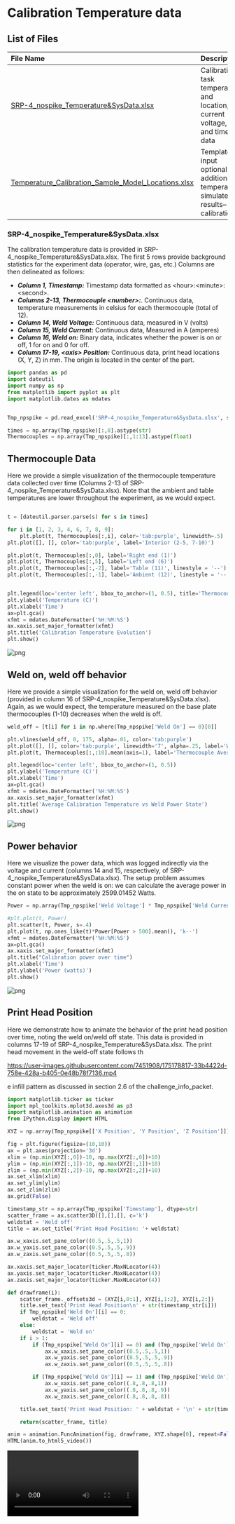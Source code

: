 # Calibration Temperature data
## List of Files
|File Name| Description|
|:---|:---|
|[SRP-4_nospike_Temperature&SysData.xlsx](https://github.com/SRP-AM/SRP_AM_Prediction_Challenge/blob/main/Temperature/CalTask/SRP-4_nospike_Temperature%26SysData.xlsx)|Calibration task temperature and location, current voltage, and time data
[Temperature_Calibration_Sample_Model_Locations.xlsx](https://github.com/SRP-AM/SRP_AM_Prediction_Challenge/blob/main/Temperature/CalTask/Temperature_Calibration_Sample_Model_Locations.xlsx)|Template to input optional additional temperature simulated results–calibration.|

### SRP-4_nospike_Temperature&SysData.xlsx
The calibration temperature data is provided in SRP-4_nospike_Temperature&SysData.xlsx.
The first 5 rows provide background statistics for the experiment data (operator, wire, gas, etc.)
Columns are then delineated as follows:

- ***Column 1, Timestamp:*** Timestamp data formatted as \<hour\>:\<minute\>:\<second\>.
- ***Columns 2-13, Thermocouple \<number\>:***. Continuous data, temperature measurements in celsius for each thermocouple (total of 12).
- ***Column 14, Weld Voltage:*** Continuous data, measured in V (volts)
- ***Column 15, Weld Current:*** Continuous data, Measured in A (amperes)
- ***Column 16, Weld on:*** Binary data, indicates whether the power is on or off, 1 for on and 0 for off.
- ***Column 17-19, \<axis\> Position:*** Continuous data, print head locations (X, Y, Z) in mm. The origin is located in the center of the part.





```python
import pandas as pd
import dateutil
import numpy as np
from matplotlib import pyplot as plt
import matplotlib.dates as mdates


Tmp_npspike = pd.read_excel('SRP-4_nospike_Temperature&SysData.xlsx', skiprows=5)

times = np.array(Tmp_npspike)[:,0].astype(str)
Thermocouples = np.array(Tmp_npspike)[:,1:13].astype(float)
```

## Thermocouple Data

Here we provide a simple visualization of the thermocouple temperature data collected over time (Columns 2-13 of SRP-4_nospike_Temperature&SysData.xlsx). Note that the ambient and table temperatures are lower throughout the experiment, as we would expect.


```python

t = [dateutil.parser.parse(s) for s in times]

for i in [1, 2, 3, 4, 6, 7, 8, 9]:
    plt.plot(t, Thermocouples[:,i], color='tab:purple', linewidth=.5)
plt.plot([], [], color='tab:purple', label='Interior (2-5, 7-10)')

plt.plot(t, Thermocouples[:,0], label='Right end (1)')
plt.plot(t, Thermocouples[:,5], label='Left end (6)')
plt.plot(t, Thermocouples[:,-2], label='Table (11)', linestyle = '--')
plt.plot(t, Thermocouples[:,-1], label='Ambient (12)', linestyle = '--')


plt.legend(loc='center left', bbox_to_anchor=(1, 0.5), title='Thermocouple #')
plt.ylabel('Temperature (C)')
plt.xlabel('Time')
ax=plt.gca()
xfmt = mdates.DateFormatter('%H:%M:%S')
ax.xaxis.set_major_formatter(xfmt)
plt.title('Calibration Temperature Evolution')
plt.show()
```



![png](README/output_4_0.png)



## Weld on, weld off behavior

Here we provide a simple visualization for the weld on, weld off behavior (provided in column 16 of SRP-4_nospike_Temperature&SysData.xlsx).
Again, as we would expect, the temperature measured on the base plate thermocouples (1-10) decreases when the weld is off.


```python
weld_off = [t[i] for i in np.where(Tmp_npspike['Weld On'] == 0)[0]]

plt.vlines(weld_off, 0, 175, alpha=.01, color='tab:purple')
plt.plot([], [], color='tab:purple', linewidth='7', alpha=.25, label='Weld off')
plt.plot(t, Thermocouples[:,:10].mean(axis=1), label='Thermocouple Average (1-10)')

plt.legend(loc='center left', bbox_to_anchor=(1, 0.5))
plt.ylabel('Temperature (C)')
plt.xlabel('Time')
ax=plt.gca()
xfmt = mdates.DateFormatter('%H:%M:%S')
ax.xaxis.set_major_formatter(xfmt)
plt.title('Average Calibration Temperature vs Weld Power State')
plt.show()
```



![png](README/output_6_0.png)



## Power behavior

Here we visualize the power data, which was logged indirectly via the voltage and current (columns 14 and 15, respectively, of SRP-4_nospike_Temperature&SysData.xlsx).
The setup problem assumes constant power when the weld is on: we can calculate the average power in the on state to be approximately 2599.01452 Watts.


```python
Power = np.array(Tmp_npspike['Weld Voltage'] * Tmp_npspike['Weld Current'])

#plt.plot(t, Power)
plt.scatter(t, Power, s=.4)
plt.plot(t, np.ones_like(t)*Power[Power > 500].mean(), 'k--')
xfmt = mdates.DateFormatter('%H:%M:%S')
ax=plt.gca()
ax.xaxis.set_major_formatter(xfmt)
plt.title("Calibration power over time")
plt.xlabel('Time')
plt.ylabel('Power (watts)')
plt.show()
```



![png](README/output_8_0.png)



## Print Head Position

Here we demonstrate how to animate the behavior of the print head position over time, noting the weld on/weld off state.
This data is provided in columns 17-19 of SRP-4_nospike_Temperature&SysData.xlsx.
The print head movement in the weld-off state follows th

https://user-images.githubusercontent.com/7451908/175178817-33b4422d-758e-428a-b405-0e48b78f7136.mp4

e infill pattern as discussed in section 2.6 of the challenge_info_packet.


```python
import matplotlib.ticker as ticker
import mpl_toolkits.mplot3d.axes3d as p3
import matplotlib.animation as animation
from IPython.display import HTML

XYZ = np.array(Tmp_npspike[['X Position', 'Y Position', 'Z Position']])

fig = plt.figure(figsize=(10,10))
ax = plt.axes(projection='3d')
xlim = (np.min(XYZ[:,0])-10, np.max(XYZ[:,0])+10)
ylim = (np.min(XYZ[:,1])-10, np.max(XYZ[:,1])+10)
zlim = (np.min(XYZ[:,2])-10, np.max(XYZ[:,2])+10)
ax.set_xlim(xlim)
ax.set_ylim(ylim)
ax.set_zlim(zlim)
ax.grid(False)

timestamp_str = np.array(Tmp_npspike['Timestamp'], dtype=str)
scatter_frame = ax.scatter3D([],[],[], c='k')
weldstat = 'Weld off'
title = ax.set_title('Print Head Position: '+ weldstat)

ax.w_xaxis.set_pane_color((0.5,.5,.5,1))
ax.w_yaxis.set_pane_color((0.5,.5,.5,.9))
ax.w_zaxis.set_pane_color((0.5,.5,.5,.8))

ax.xaxis.set_major_locator(ticker.MaxNLocator(4))
ax.yaxis.set_major_locator(ticker.MaxNLocator(4))
ax.zaxis.set_major_locator(ticker.MaxNLocator(4))

def drawframe(i):
    scatter_frame._offsets3d = (XYZ[i,0:1], XYZ[i,1:2], XYZ[i,2:])
    title.set_text('Print Head Position\n' + str(timestamp_str[i]))
    if Tmp_npspike['Weld On'][i] == 0:
        weldstat = 'Weld off'
    else:
        weldstat = 'Weld on'
    if i > 1:
        if (Tmp_npspike['Weld On'][i] == 0) and (Tmp_npspike['Weld On'][i-1] == 1):
            ax.w_xaxis.set_pane_color((0.5,.5,.5,1))
            ax.w_yaxis.set_pane_color((0.5,.5,.5,.9))
            ax.w_zaxis.set_pane_color((0.5,.5,.5,.8))

        if (Tmp_npspike['Weld On'][i] == 1) and (Tmp_npspike['Weld On'][i-1] == 0):
            ax.w_xaxis.set_pane_color((.8,.8,.8,1))
            ax.w_yaxis.set_pane_color((.8,.8,.8,.9))
            ax.w_zaxis.set_pane_color((.8,.8,.8,.8))

    title.set_text('Print Head Position: ' + weldstat + '\n' + str(timestamp_str[i]))

    return(scatter_frame, title)

anim = animation.FuncAnimation(fig, drawframe, XYZ.shape[0], repeat=False, interval=100)#XYZ.shape[0])
HTML(anim.to_html5_video())


```
![](README/Print_Head_Pos.mp4)
